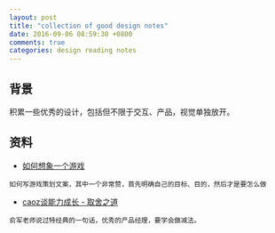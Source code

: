 ```yaml
---
layout: post
title: "collection of good design notes"
date: 2016-09-06 08:59:30 +0800
comments: true
categories: design reading notes
---
```

## 背景
积累一些优秀的设计，包括但不限于交互、产品，视觉单独放开。

## 资料
- [如何想象一个游戏][1]
```
如何写游戏策划文案，其中一个非常赞，首先明确自己的目标、目的，然后才是要怎么做
```
- [caoz谈能力成长 - 取舍之道][2]
```
俞军老师说过特经典的一句话，优秀的产品经理，要学会做减法。
```

[1]: https://www.zhihu.com/question/23148270
[2]: http://mp.weixin.qq.com/s?__biz=MzI0MjA1Mjg2Ng==&mid=400320941&idx=1&sn=b3883278d2d58b760e3dadbfef225a95&scene=21#wechat_redirect
